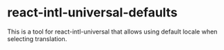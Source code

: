 # react-intl-universal-defaults

This is a tool for react-intl-universal that allows using default locale when selecting translation.
